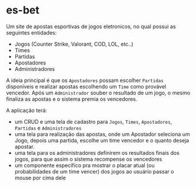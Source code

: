 # es-bet

Um site de apostas esportivas de jogos eletronicos, no qual possui as seguintes entidades:
 - Jogos (Counter Strike, Valorant, COD, LOL, etc..)
 - Times 
 - Partidas
 - Apostadores
 - Administradores

A ideia principal é que os `Apostadores` possam escolher `Partidas` disponíveis e realizar apostas escolhendo um `Time` como provável vencedor. Após um `Administrador` souber o resultado de um jogo, o mesmo finaliza as apostas e o sistema premia os vencedores.

A aplicação terá:
 - um CRUD e uma tela de cadastro para `Jogos`, `Times`, `Apostadores`, `Partidas` e `Administradores`
 - uma tela para realização das apostas, onde um Apostador seleciona um Jogo, depois uma partida, escolhe um time vencedor e o quanto deseja apostar.
 - uma tela para os administradores definirem os resultados finais dos jogos, para que assim o sistema recompense os vencedores
 - um componente específico pra mostrar o placar atual (ou probabilidades de um time vencer) dos jogos ao usuário passar o mouse por cima dele
